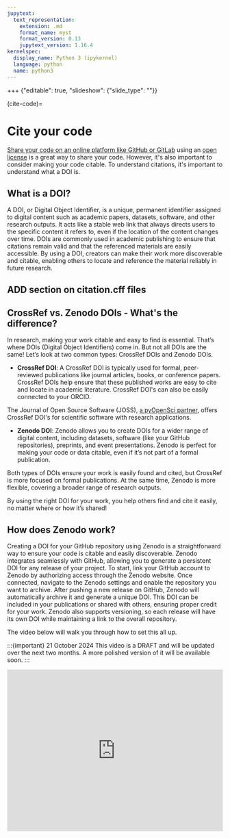 ```yaml
---
jupytext:
  text_representation:
    extension: .md
    format_name: myst
    format_version: 0.13
    jupytext_version: 1.16.4
kernelspec:
  display_name: Python 3 (ipykernel)
  language: python
  name: python3
---
```


+++ {"editable": true, "slideshow": {"slide_type": ""}}

(cite-code)=
# Cite your code

[Share your code on an online platform like GitHub or GitLab](share-code) using an [open license](open-license) is a great way to share your code. However, it's also important to consider making your code citable. To understand citations, it's important to understand what a DOI is.

## What is a DOI?

A DOI, or Digital Object Identifier, is a unique, permanent identifier assigned to digital content such as academic papers, datasets, software, and other research outputs. It acts like a stable web link that always directs users to the specific content it refers to, even if the location of the content changes over time. DOIs are commonly used in academic publishing to ensure that citations remain valid and that the referenced materials are easily accessible. By using a DOI, creators can make their work more discoverable and citable, enabling others to locate and reference the material reliably in future research.

## ADD section on citation.cff files


## CrossRef vs. Zenodo DOIs - What's the difference?

In research, making your work citable and easy to find is essential. That’s where DOIs (Digital Object Identifiers) come in. But not all DOIs are the same! Let’s look at two common types: CrossRef DOIs and Zenodo DOIs.

* **CrossRef DOI**: A CrossRef DOI is typically used for formal, peer-reviewed publications like journal articles, books, or conference papers. CrossRef DOIs help ensure that these published works are easy to cite and locate in academic literature. CrossRef DOI's can also be easily connected to your ORCID.

The Journal of Open Source Software (JOSS), [a pyOpenSci partner](https://www.pyopensci.org/partners.html), offers CrossRef DOI's for scientific software with research applications.

* **Zenodo DOI**: Zenodo allows you to create DOIs for a wider range of digital content, including datasets, software (like your GitHub repositories), preprints, and event presentations. Zenodo is perfect for making your code or data citable, even if it’s not part of a formal publication.

Both types of DOIs ensure your work is easily found and cited, but CrossRef is more focused on formal publications. At the same time, Zenodo is more flexible, covering a broader range of research outputs.

By using the right DOI for your work, you help others find and cite it easily, no matter where or how it’s shared!

## How does Zenodo work?

Creating a DOI for your GitHub repository using Zenodo is a straightforward way to ensure your code is citable and easily discoverable. Zenodo integrates seamlessly with GitHub, allowing you to generate a persistent DOI for any release of your project. To start, link your GitHub account to Zenodo by authorizing access through the Zenodo website. Once connected, navigate to the Zenodo settings and enable the repository you want to archive. After pushing a new release on GitHub, Zenodo will automatically archive it and generate a unique DOI. This DOI can be included in your publications or shared with others, ensuring proper credit for your work. Zenodo also supports versioning, so each release will have its own DOI while maintaining a link to the overall repository.

The video below will walk you through how to set this all up. 

:::{important} 21 October 2024
This video is a DRAFT and will be updated over the next two months. A more polished version of it will be available soon. 
:::


<div style="padding:75% 0 0 0;position:relative;"><iframe src="https://player.vimeo.com/video/1021839955?badge=0&amp;autopause=0&amp;player_id=0&amp;app_id=58479" frameborder="0" allow="autoplay; fullscreen; picture-in-picture; clipboard-write" style="position:absolute;top:0;left:0;width:100%;height:100%;" title="zenodo-rough-cut"></iframe></div><script src="https://player.vimeo.com/api/player.js"></script>
